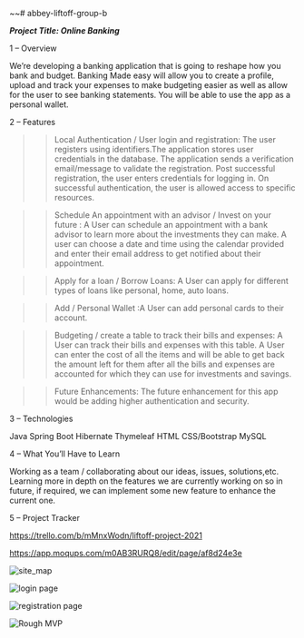 ~~# abbey-liftoff-group-b

**_Project Title: Online Banking_**

1 – Overview

We’re developing a banking application that is going to reshape how you bank and budget. Banking Made easy will allow you to create a profile, upload and track your expenses to make budgeting easier as well as allow for the user to see banking statements. You will be able to use the app as a personal wallet.

2 – Features

>> Local Authentication / User login and registration:
> The user registers using identifiers.The application stores user credentials in the database.
The application sends a verification email/message to validate the registration.
Post successful registration, the user enters credentials for logging in.
On successful authentication, the user is allowed access to specific resources.

>> Schedule An appointment with an advisor / Invest on your future :
> A User can schedule an appointment with a bank advisor to learn more about the investments they can make. A user can choose a date and time using the calendar provided and enter their email address to get notified about their appointment.

>> Apply for a loan / Borrow Loans:
> A User can apply for different types of loans like personal, home, auto loans.

>> Add / Personal Wallet :A User can add personal cards to their account.

>> Budgeting / create a table to track their bills and expenses:
> A User can track their bills and expenses with this table. A User can enter the cost of all the items and will be able to get back the amount left for them after all the bills and expenses are accounted for which they can use for investments and savings.

>> Future Enhancements:
> The future enhancement for this app would be adding higher authentication and security.

3 – Technologies

Java
Spring Boot
Hibernate
Thymeleaf
HTML
CSS/Bootstrap
MySQL


4 – What You’ll Have to Learn

Working as a team / collaborating about our ideas, issues, solutions,etc.
Learning more in depth on the features we are currently working on so in future, if required, we can implement some new feature to enhance the current one.

5 – Project Tracker

https://trello.com/b/mMnxWodn/liftoff-project-2021

https://app.moqups.com/m0AB3RURQ8/edit/page/af8d24e3e

![site_map](https://user-images.githubusercontent.com/48425335/132971087-7979f82a-e2a0-442b-9c5f-d3d7335881e7.png)

![login page](https://user-images.githubusercontent.com/48425335/132971117-83aea587-a6f1-4832-9b3e-41ecc2c845de.png)

![registration page](https://user-images.githubusercontent.com/48425335/132971124-2e1e877f-84a8-4eae-8373-70cd00086a01.png)

![Rough MVP](https://user-images.githubusercontent.com/48425335/132971126-ca242ffd-4fdc-4caa-a317-85b2b5fddf19.png)
